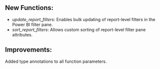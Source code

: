 ## New Functions:
- *update_report_filters*: Enables bulk updating of report-level filters in the Power BI filter pane.
- *sort_report_filters*: Allows custom sorting of report-level filter pane attributes.

## Improvements:
Added type annotations to all function parameters.